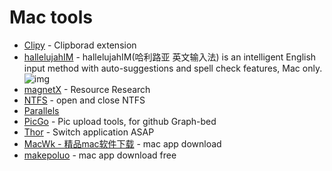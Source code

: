 # Mac tools
- [Clipy](https://github.com/Clipy/Clipy) - Clipborad extension
- [hallelujahIM](https://github.com/dongyuwei/hallelujahIM) - hallelujahIM(哈利路亚 英文输入法) is an intelligent English input method with auto-suggestions and spell check features, Mac only. ![img](https://img.shields.io/github/stars/dongyuwei/hallelujahIM)
- [magnetX](https://github.com/youusername/magnetX) - Resource Research
- [NTFS](https://www.jianshu.com/p/81d9f7ff9172) - open and close NTFS
- [Parallels](https://www.parallels.cn/)
- [PicGo](https://github.com/Molunerfinn/PicGo) - Pic upload tools, for github Graph-bed
- [Thor](https://github.com/gbammc/Thor) - Switch application ASAP
- [MacWk - 精品mac软件下载](https://www.macwk.com/) - mac app download
- [makepoluo](https://www.macbl.com/) - mac app download free